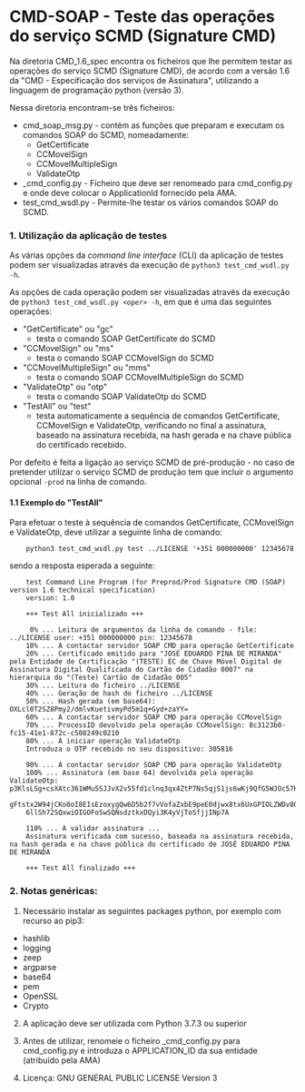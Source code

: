 # CMD-SOAP - Teste das operações do serviço SCMD (Signature CMD)

Na diretoria CMD_1.6_spec encontra os ficheiros que lhe permitem testar as
operações do serviço SCMD (Signature
CMD), de acordo com a versão 1.6 da "CMD - Especificação dos serviços de
Assinatura", utilizando a linguagem de programação python (versão 3).

Nessa diretoria encontram-se três ficheiros:

+ cmd_soap_msg.py - contém as funções que preparam e executam os comandos
SOAP do SCMD, nomeadamente:
  + GetCertificate
  + CCMovelSign
  + CCMovelMultipleSign
  + ValidateOtp
+ \_cmd_config.py - Ficheiro que deve ser renomeado para cmd_config.py e onde
deve colocar o ApplicationId fornecido pela AMA.
+ test_cmd_wsdl.py - Permite-lhe testar os vários comandos SOAP do SCMD.


### 1. Utilização da aplicação de testes

As várias opções da _command line interface_ (CLI) da aplicação de testes podem
ser visualizadas  através da execução de `python3 test_cmd_wsdl.py -h`.

As opções de cada operação podem ser visualizadas  através da execução de
`python3 test_cmd_wsdl.py <oper> -h`, em que <oper> é uma das seguintes
operações:

+ "GetCertificate" ou "gc"
  + testa o comando SOAP GetCertificate do SCMD
+ "CCMovelSign" ou "ms"
  - testa o comando SOAP CCMovelSign do SCMD
+ "CCMovelMultipleSign" ou "mms"
  - testa o comando SOAP CCMovelMultipleSign do SCMD
+ "ValidateOtp" ou "otp"
  - testa o comando SOAP ValidateOtp do SCMD
+ "TestAll" ou "test"
  - testa automaticamente a sequência de comandos GetCertificate, CCMovelSign e
ValidateOtp, verificando no final a assinatura,  baseado na assinatura
recebida, na hash gerada e na chave pública do certificado recebido.

Por defeito é feita a ligação ao serviço SCMD de pré-produção - no caso de
pretender utilizar o serviço SCMD de produção tem que incluir o argumento
opcional `-prod` na linha de comando.

#### 1.1 Exemplo do "TestAll"

Para efetuar o teste à sequência de comandos GetCertificate, CCMovelSign e
ValidateOtp, deve utilizar a seguinte linha de comando:

        python3 test_cmd_wsdl.py test ../LICENSE '+351 000000000' 12345678

sendo a resposta esperada a seguinte:


        test Command Line Program (for Preprod/Prod Signature CMD (SOAP) version 1.6 technical specification)
        version: 1.0

        +++ Test All inicializado +++

         0% ... Leitura de argumentos da linha de comando - file: ../LICENSE user: +351 000000000 pin: 12345678
        10% ... A contactar servidor SOAP CMD para operação GetCertificate
        20% ... Certificado emitido para "JOSÉ EDUARDO PINA DE MIRANDA" pela Entidade de Certificação "(TESTE) EC de Chave Móvel Digital de Assinatura Digital Qualificada do Cartão de Cidadão 0007" na hierarquia do "(Teste) Cartão de Cidadão 005"
        30% ... Leitura do ficheiro ../LICENSE
        40% ... Geração de hash do ficheiro ../LICENSE
        50% ... Hash gerada (em base64): OXLcl0T2SZ8Pmy2/dmlvKuetivmyPd5m1q+Gyd+zaYY=
        60% ... A contactar servidor SOAP CMD para operação CCMovelSign
        70% ... ProcessID devolvido pela operação CCMovelSign: 8c3123b0-fc15-41e1-872c-c508249c0210
        80% ... A iniciar operação ValidateOtp
        Introduza o OTP recebido no seu dispositivo: 305816

        90% ... A contactar servidor SOAP CMD para operação ValidateOtp
        100% ... Assinatura (em base 64) devolvida pela operação ValidateOtp: p3KlsLSg+csXAtc361WMu5SJJvX2v55fd1clnq3qx4ZtP7Ns5qjS1js6wKj9QfG5WJOc57KRu8y1OJDPF5yWmAodIt7sffT9IapkblLu5LweJi5h823t3SHA1gvNBXXD/+H/0SBx2uVph/hg0U/U9wNIB1SJJTyg720i7nw/lI7jhRovLFum6MP+Iq4gG/VnLw0L
        gFtstx2W94jCKo0oI8EIsEzoxygQw6D5b2f7vVofaZxbE9peE0djwx8tx6UxGPIOLZWDv8QrnmU9xnmwvBN7iFNcYI+zL4BgiU/HSXiVvIBYUUvfff9HPmA6S/tcZhu3Fc3J2zYdcrEU12MrHvKDfEHsxy9HA9GYTFzjGCxnbfndDS5GO5PXmCFwgtEr9/IXWKlgNYAxze88KX20vHhHJXNqRyg47EB7L+Ll5QLqrZLqDTLNRTK5WhXhitL/iobGVg0PyBVYoO
        6llSh72SQxwiOIGOFoSwSQNsdztkxDQyi3K4yVjToSfjjINp7A

        110% ... A validar assinatura ...
        Assinatura verificada com sucesso, baseada na assinatura recebida, na hash gerada e na chave pública do certificado de JOSÉ EDUARDO PINA DE MIRANDA

        +++ Test All finalizado +++



### 2. Notas genéricas:

1. Necessário instalar as seguintes packages python, por exemplo com recurso ao
pip3:

  - hashlib
  - logging
  - zeep
  - argparse           
  - base64
  - pem
  - OpenSSL
  - Crypto

2. A aplicação deve ser utilizada com Python 3.7.3 ou superior

3. Antes de utilizar, renomeie o ficheiro \_cmd_config.py para cmd_config.py
e introduza o APPLICATION_ID da sua entidade (atribuído pela AMA)

4. Licença: GNU GENERAL PUBLIC LICENSE Version 3
